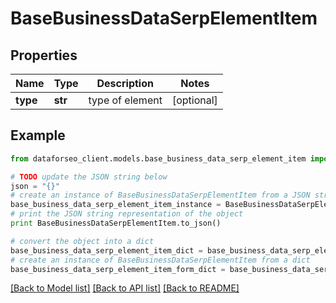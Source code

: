# BaseBusinessDataSerpElementItem


## Properties

Name | Type | Description | Notes
------------ | ------------- | ------------- | -------------
**type** | **str** | type of element | [optional] 

## Example

```python
from dataforseo_client.models.base_business_data_serp_element_item import BaseBusinessDataSerpElementItem

# TODO update the JSON string below
json = "{}"
# create an instance of BaseBusinessDataSerpElementItem from a JSON string
base_business_data_serp_element_item_instance = BaseBusinessDataSerpElementItem.from_json(json)
# print the JSON string representation of the object
print BaseBusinessDataSerpElementItem.to_json()

# convert the object into a dict
base_business_data_serp_element_item_dict = base_business_data_serp_element_item_instance.to_dict()
# create an instance of BaseBusinessDataSerpElementItem from a dict
base_business_data_serp_element_item_form_dict = base_business_data_serp_element_item.from_dict(base_business_data_serp_element_item_dict)
```
[[Back to Model list]](../README.md#documentation-for-models) [[Back to API list]](../README.md#documentation-for-api-endpoints) [[Back to README]](../README.md)


